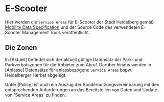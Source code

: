 # E-Scooter
Hier werden die `Service Areas` für E-Scooter der Stadt Heidelberg gemäß [Mobility Data Specification](https://github.com/CityOfLosAngeles/mobility-data-specification) und der Source Code des verwendeten E-Scooter Management Tools veröffentlicht.

## Die Zonen
In [Aktuell] befindet sich der aktuell gültige Datensatz der Park- und Parkverbotszonen für die Anbieter zum Abruf. Darüber hinaus werden in [Anlässe] Datensätze für anlassbezogene `Service Areas` bspw. Heidelberger Herbst abgelegt.

Unter [Policy] ist auch ein Auszug der Sondernutzungsvereinbarung mit den entsprechenden Anforderungen an das Bereitstellen von Daten und Update von 'Service Areas' zu finden.
